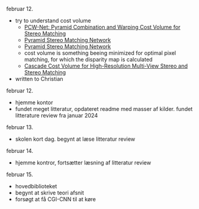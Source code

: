 februar 12. 
- try to understand cost volume
    - [PCW-Net: Pyramid Combination and Warping Cost Volume for Stereo Matching](https://www.ecva.net/papers/eccv_2022/papers_ECCV/papers/136920280.pdf?fbclid=IwAR1Jf6T8083eKrVd9HBSJO58xv1jI1to0puJ6w7bAdhz_3cUXs2acpH8JcY)
    - [Pyramid Stereo Matching Network](https://arxiv.org/pdf/1803.08669.pdf)
    - [Pyramid Stereo Matching Network](https://github.com/JiaRenChang/PSMNet/tree/master)
    - cost volume is something beeing minimized for optimal pixel matching, for which the disparity map is calculated
    - [Cascade Cost Volume for High-Resolution Multi-View Stereo and Stereo Matching](https://arxiv.org/pdf/1912.06378.pdf)
- written to Christian

februar 12.
- hjemme kontor
- fundet meget litteratur, opdateret readme med masser af kilder. fundet litterature review fra januar 2024

februar 13.
- skolen kort dag. begynt at læse litteratur review

februar 14.
- hjemme kontror, fortsætter læsning af litteratur review

februar 15.
- hovedbiblioteket
- begynt at skrive teori afsnit
- forsøgt at få CGI-CNN til at køre